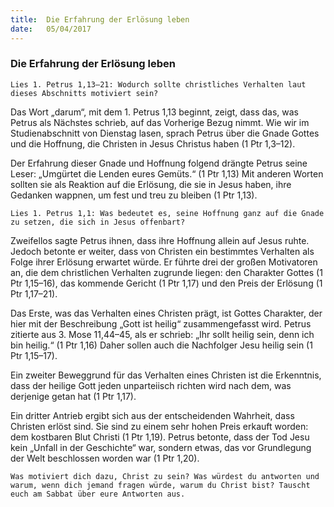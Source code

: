 ```yaml
---
title:  Die Erfahrung der Erlösung leben
date:   05/04/2017
---
```


### Die Erfahrung der Erlösung leben 

`Lies 1. Petrus 1,13–21: Wodurch sollte christliches Verhalten laut dieses Abschnitts motiviert sein?` 

Das Wort „darum“, mit dem 1. Petrus 1,13 beginnt, zeigt, dass das, was Petrus als Nächstes schrieb, auf das Vorherige Bezug nimmt. Wie wir im Studienabschnitt von Dienstag lasen, sprach Petrus über die Gnade Gottes und die Hoffnung, die Christen in Jesus Christus haben (1 Ptr 1,3–12). 

Der Erfahrung dieser Gnade und Hoffnung folgend drängte Petrus seine Leser: „Umgürtet die Lenden eures Gemüts.“ (1 Ptr 1,13) Mit anderen Worten sollten sie als Reaktion auf die Erlösung, die sie in Jesus haben, ihre Gedanken wappnen, um fest und treu zu bleiben (1 Ptr 1,13). 

`Lies 1. Petrus 1,1: Was bedeutet es, seine Hoffnung ganz auf die Gnade zu setzen, die sich in Jesus offenbart?` 

Zweifellos sagte Petrus ihnen, dass ihre Hoffnung allein auf Jesus ruhte. Jedoch betonte er weiter, dass von Christen ein bestimmtes Verhalten als Folge ihrer Erlösung erwartet würde. Er führte drei der großen Motivatoren an, die dem christlichen Verhalten zugrunde liegen: den Charakter Gottes (1 Ptr 1,15–16), das kommende Gericht (1 Ptr 1,17) und den Preis der Erlösung (1 Ptr 1,17–21). 

Das Erste, was das Verhalten eines Christen prägt, ist Gottes Charakter, der hier mit der Beschreibung „Gott ist heilig“ zusammengefasst wird. Petrus zitierte aus 3. Mose 11,44–45, als er schrieb: „Ihr sollt heilig sein, denn ich bin heilig.“ (1 Ptr 1,16) Daher sollen auch die Nachfolger Jesu heilig sein (1 Ptr 1,15–17). 

Ein zweiter Beweggrund für das Verhalten eines Christen ist die Erkenntnis, dass der heilige Gott jeden unparteiisch richten wird nach dem, was derjenige getan hat (1 Ptr 1,17). 

Ein dritter Antrieb ergibt sich aus der entscheidenden Wahrheit, dass Christen erlöst sind. Sie sind zu einem sehr hohen Preis erkauft worden: dem kostbaren Blut Christi (1 Ptr 1,19). Petrus betonte, dass der Tod Jesu kein „Unfall in der Geschichte“ war, sondern etwas, das vor Grundlegung der Welt beschlossen worden war (1 Ptr 1,20). 

`Was motiviert dich dazu, Christ zu sein? Was würdest du antworten und warum, wenn dich jemand fragen würde, warum du Christ bist? Tauscht euch am Sabbat über eure Antworten aus.` 
